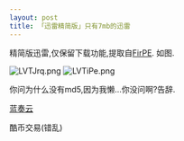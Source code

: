 ```yaml
---
layout: post
title: 「迅雷精简版」只有7mb的迅雷
---
```

精简版迅雷,仅保留下载功能,提取自[FirPE](https://firpe.cn/).
如图.

![LVTJrq.png](https://s1.ax1x.com/2022/04/11/LVTJrq.png)
![LVTiPe.png](https://s1.ax1x.com/2022/04/11/LVTiPe.png)

你问为什么没有md5,因为我懒...你没问啊?告辞.

[蓝奏云](https://chopin.lanzouj.com/i1UwR030zz0j)

酷币交易(错乱)
